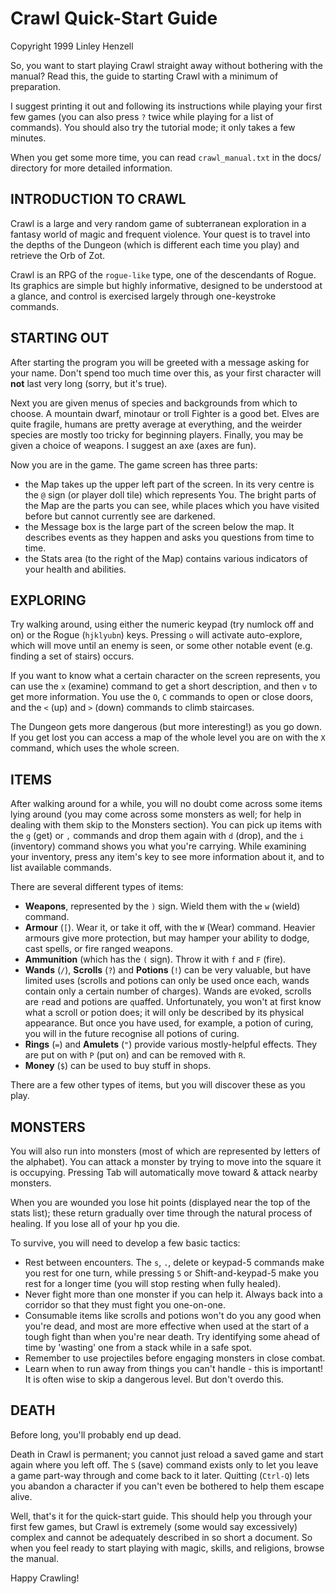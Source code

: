 Crawl Quick-Start Guide
=======================

Copyright 1999 Linley Henzell


So, you want to start playing Crawl straight away without bothering with the
manual? Read this, the guide to starting Crawl with a minimum of preparation.

I suggest printing it out and following its instructions while playing your
first few games (you can also press `?` twice while playing for a list of
commands). You should also try the tutorial mode; it only takes a few
minutes.

When you get some more time, you can read `crawl_manual.txt` in the docs/
directory for more detailed information.

INTRODUCTION TO CRAWL
---------------------

Crawl is a large and very random game of subterranean exploration in a fantasy
world of magic and frequent violence. Your quest is to travel into the depths
of the Dungeon (which is different each time you play) and retrieve the Orb of
Zot.

Crawl is an RPG of the `rogue-like` type, one of the descendants of Rogue. Its
graphics are simple but highly informative, designed to be understood at a
glance, and control is exercised largely through one-keystroke commands.

STARTING OUT
------------

After starting the program you will be greeted with a message asking for your
name. Don't spend too much time over this, as your first character will **not**
last very long (sorry, but it's true).

Next you are given menus of species and backgrounds from which to choose.
A mountain dwarf, minotaur or troll Fighter is a good bet. Elves are quite
fragile, humans are pretty average at everything, and the weirder species are
mostly too tricky for beginning players. Finally, you may be given a choice of
weapons. I suggest an axe (axes are fun).

Now you are in the game. The game screen has three parts:

 - the Map takes up the upper left part of the screen. In its very centre is
   the `@` sign (or player doll tile) which represents You. The bright parts of
   the Map are the parts you can see, while places which you have visited
   before but cannot currently see are darkened.
 - the Message box is the large part of the screen below the map. It describes
   events as they happen and asks you questions from time to time.
 - the Stats area (to the right of the Map) contains various indicators of
   your health and abilities.

EXPLORING
---------

Try walking around, using either the numeric keypad (try numlock off and on) or
the Rogue (`hjklyubn`) keys. Pressing `o` will activate auto-explore, which will
move until an enemy is seen, or some other notable event (e.g. finding a set of
stairs) occurs.

If you want to know what a certain character on the screen represents, you can
use the `x` (examine) command to get a short description, and then `v` to get
more information. You use the `O`, `C` commands to open or close doors, and the
`<` (up) and `>` (down) commands to climb staircases.

The Dungeon gets more dangerous (but more interesting!) as you go down. If you
get lost you can access a map of the whole level you are on with the `X`
command, which uses the whole screen.

ITEMS
-----

After walking around for a while, you will no doubt come across some items
lying around (you may come across some monsters as well; for help in dealing
with them skip to the Monsters section). You can pick up items with the `g`
(get) or `,` commands and drop them again with `d` (drop), and the `i`
(inventory) command shows you what you're carrying. While examining your
inventory, press any item's key to see more information about it, and to list
available commands.

There are several different types of items:

 - **Weapons**, represented by the `)` sign. Wield them with the `w` (wield)
   command.
 - **Armour** (`[`). Wear it, or take it off, with the `W` (Wear) command.
   Heavier armours give more protection, but may hamper your ability to dodge,
   cast spells, or fire ranged weapons.
 - **Ammunition** (which has the `(` sign). Throw it with `f` and `F` (fire).
 - **Wands** (`/`), **Scrolls** (`?`) and **Potions** (`!`) can be very
   valuable, but have limited uses (scrolls and potions can only be used once
   each, wands contain only a certain number of charges). Wands are e`V`oked,
   scrolls are `r`ead and potions are `q`uaffed. Unfortunately, you won't at
   first know what a scroll or potion does; it will only be described by its
   physical appearance. But once you have used, for example, a potion of curing,
   you will in the future recognise all potions of curing.
 - **Rings** (`=`) and **Amulets** (`"`) provide various mostly-helpful effects.
   They are put on with `P` (put on) and can be removed with `R`.
 - **Money** (`$`) can be used to buy stuff in shops.

There are a few other types of items, but you will discover these as you play.

MONSTERS
--------

You will also run into monsters (most of which are represented by letters of
the alphabet). You can attack a monster by trying to move into the square it
is occupying. Pressing Tab will automatically move toward & attack nearby
monsters.

When you are wounded you lose hit points (displayed near the top of the stats
list); these return gradually over time through the natural process of
healing. If you lose all of your hp you die.

To survive, you will need to develop a few basic tactics:

 - Rest between encounters. The `s`, `.`, delete or keypad-5 commands make you
   rest for one turn, while pressing `5` or Shift-and-keypad-5 make you rest
   for a longer time (you will stop resting when fully healed).
 - Never fight more than one monster if you can help it. Always back into a
   corridor so that they must fight you one-on-one.
 - Consumable items like scrolls and potions won't do you any good when you're
   dead, and most are more effective when used at the start of a tough fight
   than when you're near death. Try identifying some ahead of time by 'wasting'
   one from a stack while in a safe spot.
 - Remember to use projectiles before engaging monsters in close combat.
 - Learn when to run away from things you can't handle - this is important!
   It is often wise to skip a dangerous level. But don't overdo this.

DEATH
-----

Before long, you'll probably end up dead.

Death in Crawl is permanent; you cannot just reload a saved game and start
again where you left off. The `S` (save) command exists only to let you leave
a game part-way through and come back to it later. Quitting (`Ctrl-Q`) lets
you abandon a character if you can't even be bothered to help them escape alive.

Well, that's it for the quick-start guide. This should help you through your
first few games, but Crawl is extremely (some would say excessively) complex
and cannot be adequately described in so short a document. So when you feel
ready to start playing with magic, skills, and religions, browse the manual.

Happy Crawling!
